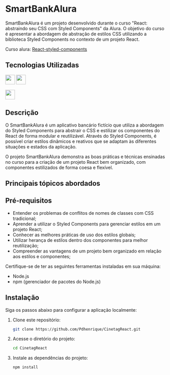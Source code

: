 # SmartBankAlura 

SmartBankAlura é um projeto desenvolvido durante o curso "React: abstraindo seu CSS com Styled Components" da Alura. O objetivo do curso é apresentar a abordagem de abstração de estilos CSS utilizando a biblioteca Styled Components no contexto de um projeto React.

Curso alura: [React-styled-components](https://cursos.alura.com.br/course/react-styled-components)


## Tecnologias Utilizadas

<img height="30px" src="https://cdn.jsdelivr.net/gh/devicons/devicon/icons/react/react-original.svg" /> <img height="30px" src="https://cdn.jsdelivr.net/gh/devicons/devicon/icons/javascript/javascript-original.svg" />

<img height="30px" src="https://img.shields.io/badge/style-%F0%9F%92%85%20styled--components-orange.svg?colorB=daa357&colorA=db748e"/>

## Descrição

O SmartBankAlura é um aplicativo bancário fictício que utiliza a abordagem do Styled Components para abstrair o CSS e estilizar os componentes do React de forma modular e reutilizável. Através do Styled Components, é possível criar estilos dinâmicos e reativos que se adaptam às diferentes situações e estados da aplicação.

O projeto SmartBankAlura demonstra as boas práticas e técnicas ensinadas no curso para a criação de um projeto React bem organizado, com componentes estilizados de forma coesa e flexível.

## Principais tópicos abordados

## Pré-requisitos

- Entender os problemas de conflitos de nomes de classes com CSS tradicional;
- Aprender a utilizar o Styled Components para gerenciar estilos em um projeto React;
- Conhecer as melhores práticas de uso dos estilos globais;
- Utilizar herança de estilos dentro dos componentes para melhor reutilização;
- Compreender as vantagens de um projeto bem organizado em relação aos estilos e componentes;

Certifique-se de ter as seguintes ferramentas instaladas em sua máquina:

- Node.js
- npm (gerenciador de pacotes do Node.js)

## Instalação

Siga os passos abaixo para configurar a aplicação localmente:

1. Clone este repositório:

   ```bash
   git clone https://github.com/Pdhenrique/CinetagReact.git
   ```

2. Acesse o diretório do projeto:

   ```bash
   cd CinetagReact
   ```

3. Instale as dependências do projeto:

    ```bash
    npm install
    ```


